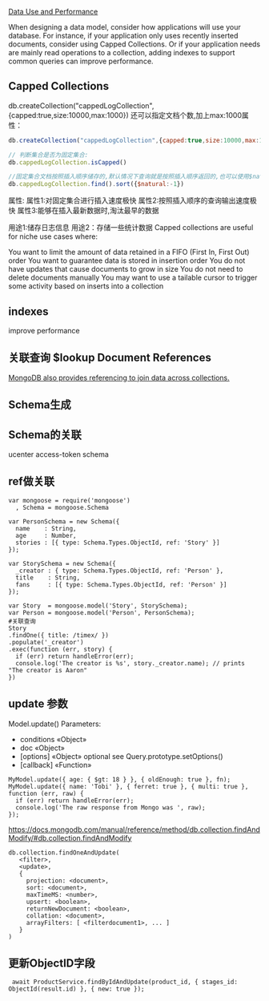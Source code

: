 [Data Use and Performance](https://docs.mongodb.com/manual/core/data-modeling-introduction/)

When designing a data model, consider how applications will use your database. For instance, if your application only uses recently inserted documents, consider using Capped Collections. Or if your application needs are mainly read operations to a collection, adding indexes to support common queries can improve performance.

## Capped Collections
db.createCollection("cappedLogCollection",{capped:true,size:10000,max:1000})
还可以指定文档个数,加上max:1000属性：
```js
db.createCollection("cappedLogCollection",{capped:true,size:10000,max:1000})

// 判断集合是否为固定集合:
db.cappedLogCollection.isCapped()

//固定集合文档按照插入顺序储存的,默认情况下查询就是按照插入顺序返回的,也可以使用$natural调整返回顺序。
db.cappedLogCollection.find().sort({$natural:-1})
```
属性: 
属性1:对固定集合进行插入速度极快
属性2:按照插入顺序的查询输出速度极快
属性3:能够在插入最新数据时,淘汰最早的数据

用途1:储存日志信息
用途2：存储一些统计数据
Capped collections are useful for niche use cases where:

You want to limit the amount of data retained in a FIFO (First In, First Out) order
You want to guarantee data is stored in insertion order
You do not have updates that cause documents to grow in size
You do not need to delete documents manually
You may want to use a tailable cursor to trigger some activity based on inserts into a collection


## indexes
improve performance

## 关联查询 $lookup  Document References
[MongoDB also provides referencing to join data across collections.](https://docs.mongodb.com/manual/core/data-model-design/)

## Schema生成

## Schema的关联
ucenter access-token schema

## ref做关联
```
var mongoose = require('mongoose')
  , Schema = mongoose.Schema
  
var PersonSchema = new Schema({
  name    : String,
  age     : Number,
  stories : [{ type: Schema.Types.ObjectId, ref: 'Story' }]
});

var StorySchema = new Schema({
  _creator : { type: Schema.Types.ObjectId, ref: 'Person' },
  title    : String,
  fans     : [{ type: Schema.Types.ObjectId, ref: 'Person' }]
});

var Story  = mongoose.model('Story', StorySchema);
var Person = mongoose.model('Person', PersonSchema);
#关联查询
Story
.findOne({ title: /timex/ })
.populate('_creator')
.exec(function (err, story) {
  if (err) return handleError(err);
  console.log('The creator is %s', story._creator.name); // prints "The creator is Aaron"
})
```

## update 参数
Model.update()
Parameters:
* conditions «Object»
* doc «Object»
* [options] «Object» optional see Query.prototype.setOptions()
* [callback] «Function»

```
MyModel.update({ age: { $gt: 18 } }, { oldEnough: true }, fn);
MyModel.update({ name: 'Tobi' }, { ferret: true }, { multi: true }, function (err, raw) {
  if (err) return handleError(err);
  console.log('The raw response from Mongo was ', raw);
});
```

https://docs.mongodb.com/manual/reference/method/db.collection.findAndModify/#db.collection.findAndModify
```
db.collection.findOneAndUpdate(
   <filter>,
   <update>,
   {
     projection: <document>,
     sort: <document>,
     maxTimeMS: <number>,
     upsert: <boolean>,
     returnNewDocument: <boolean>,
     collation: <document>,
     arrayFilters: [ <filterdocument1>, ... ]
   }
)
```


## 更新ObjectID字段
```
 await ProductService.findByIdAndUpdate(product_id, { stages_id: ObjectId(result.id) }, { new: true });
```
